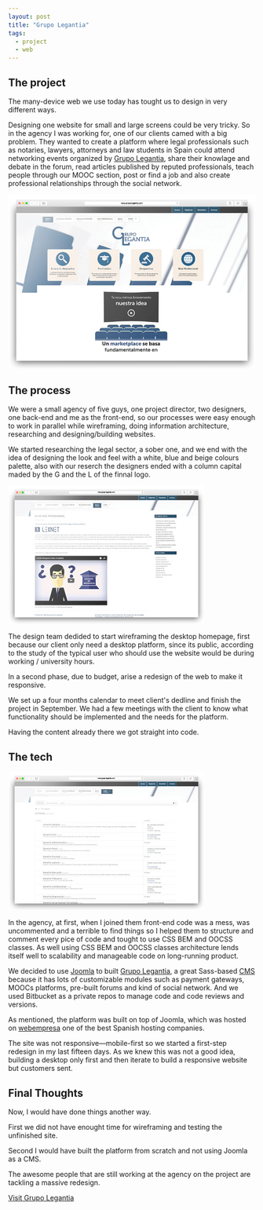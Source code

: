 ```yaml
---
layout: post
title: "Grupo Legantia"
tags:
  - project
  - web
---
```


## The project

The many-device web we use today has tought us to design in very different ways.

Designing one website for small and large screens could be very tricky. So in the agency I was working for, one of our clients camed with a big problem. They wanted to create a platform where legal professionals such as notaries, lawyers, attorneys and law students in Spain could attend networking events organized by [Grupo Legantia](http://grupolegantia.com), share their knowlage and debate in the forum, read articles published by reputed professionals, teach people through our MOOC section, post or find a job and also create professional relationships through the social network.

<img src="/images/project-grupo-legantia-1.jpg" alt="Grupo Legantia's Home Page">

## The process

We were a small agency of five guys, one project director, two designers, one back-end and me as the front-end, so our processes were easy enough to work in parallel while wireframing, doing information architecture, researching and designing/building websites.

We started researching the legal sector, a sober one, and we end with the idea of designing the look and feel with a white, blue and beige colours palette, also with our reserch the designers ended with a column capital maded by the G and the L of the finnal logo.

<img class="pull-image--left" src="/images/project-grupo-legantia-2.jpg" alt="Grupo Legantia's Blog">

The design team dedided to start wireframing the desktop homepage, first because our client only need a desktop platform, since its public, according to the study of the typical user who should use the website would be during working / university hours. 

In a second phase, due to budget, arise a redesign of the web to make it responsive.

We set up a four months calendar to meet client's dedline and finish the project in September. We had a few meetings with the client to know what functionality should be implemented and the needs for the platform.

Having the content already there we got straight into code.

## The tech

<img class="pull-image--right" src="/images/project-grupo-legantia-3.jpg" alt="Grupo Legantia's Forum">

In the agency, at first, when I joined them front-end code was a mess, was uncommented and a terrible to find things so I helped them to structure and comment every pice of code and tought to use CSS BEM and OOCSS classes. As well using CSS BEM and OOCSS classes architecture lends itself well to scalability and manageable code on long-running product.

We decided to use [Joomla](https://www.joomla.org) to built [Grupo Legantia](http://grupolegantia.com), a great Sass-based [CMS](https://en.wikipedia.org/wiki/Content_management_system) because it has lots of customizable modules such as payment gateways, MOOCs platforms, pre-built forums and kind of social network. And we used Bitbucket as a private repos to manage code and code reviews and versions.

As mentioned, the platform was built on top of Joomla, which was hosted on [webempresa](http://www.webempresa.com) one of the best Spanish hosting companies.

The site was not responsive—mobile-first so we started a first-step redesign in my last fifteen days. As we knew this was not a good idea, building a desktop only first and then iterate to build a responsive website but customers sent.

## Final Thoughts

Now, I would have done things another way.

First we did not have enought time for wireframing and testing the unfinished site.

Second I would have built the platform from scratch and not using Joomla as a CMS.

The awesome people that are still working at the agency on the project are tackling a massive redesign.

<p class="btn--hire">
  <a href="http://grupolegantia.com" target="_blank">Visit Grupo Legantia</a>
</p>
